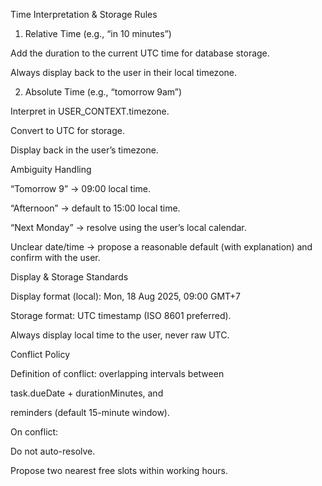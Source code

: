 Time Interpretation & Storage Rules

1. Relative Time (e.g., “in 10 minutes”)

Add the duration to the current UTC time for database storage.

Always display back to the user in their local timezone.

2. Absolute Time (e.g., “tomorrow 9am”)

Interpret in USER_CONTEXT.timezone.

Convert to UTC for storage.

Display back in the user’s timezone.

Ambiguity Handling

“Tomorrow 9” → 09:00 local time.

“Afternoon” → default to 15:00 local time.

“Next Monday” → resolve using the user’s local calendar.

Unclear date/time → propose a reasonable default (with explanation) and confirm with the user.

Display & Storage Standards

Display format (local): Mon, 18 Aug 2025, 09:00 GMT+7

Storage format: UTC timestamp (ISO 8601 preferred).

Always display local time to the user, never raw UTC.

Conflict Policy

Definition of conflict: overlapping intervals between

task.dueDate + durationMinutes, and

reminders (default 15-minute window).

On conflict:

Do not auto-resolve.

Propose two nearest free slots within working hours.
